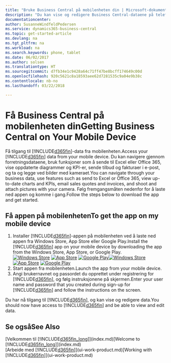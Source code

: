 ```yaml
---
title: "Bruke Business Central på mobilenheten din | Microsoft-dokumentasjon"
description: "Du kan vise og redigere Business Central-dataene på telefonen eller nettbrettet."
documentationcenter: 
author: SusanneWindfeldPedersen
ms.service: dynamics365-business-central
ms.topic: get-started-article
ms.devlang: na
ms.tgt_pltfrm: na
ms.workload: na
ms.search.keywords: phone, tablet
ms.date: 06/02/2017
ms.author: solsen
ms.translationtype: HT
ms.sourcegitcommit: d7fb34e1c9428a64c71ff47be8bcff174649c00d
ms.openlocfilehash: 920c5621c8a18593aee62d7281535c9a04e9b38c
ms.contentlocale: nb-no
ms.lasthandoff: 03/22/2018

---
```


# <a name="getting-business-central-on-your-mobile-device"></a><span data-ttu-id="91f73-103">Få Business Central på mobilenheten din</span><span class="sxs-lookup"><span data-stu-id="91f73-103">Getting Business Central on Your Mobile Device</span></span>
<span data-ttu-id="91f73-104">Få tilgang til [!INCLUDE[d365fin](includes/d365fin_md.md)]-data fra mobilenheten.</span><span class="sxs-lookup"><span data-stu-id="91f73-104">Access your [!INCLUDE[d365fin](includes/d365fin_md.md)] data from your mobile device.</span></span> <span data-ttu-id="91f73-105">Du kan navigere gjennom forretningsdataene, bruk funksjoner som å sende til Excel eller Office 365, vise oppdaterte diagrammer og KPI-er, sende tilbud og fakturaer i e-post, og ta og legge ved bilder med kameraet.</span><span class="sxs-lookup"><span data-stu-id="91f73-105">You can navigate through your business data, use features such as send to Excel or Office 365, view up-to-date charts and KPIs, email sales quotes and invoices, and shoot and attach pictures with your camera.</span></span> <span data-ttu-id="91f73-106">Følg fremgangsmåten nedenfor for å laste ned appen og komme i gang.</span><span class="sxs-lookup"><span data-stu-id="91f73-106">Follow the steps below to download the app and get started.</span></span>

## <a name="to-get-the-app-on-my-mobile-device"></a><span data-ttu-id="91f73-107">Få appen på mobilenheten</span><span class="sxs-lookup"><span data-stu-id="91f73-107">To get the app on my mobile device</span></span>
1. <span data-ttu-id="91f73-108">Installer [!INCLUDE[d365fin](includes/d365fin_md.md)]-appen på mobilenheten ved å laste ned appen fra Windows Store, App Store eller Google Play.</span><span class="sxs-lookup"><span data-stu-id="91f73-108">Install the [!INCLUDE[d365fin](includes/d365fin_md.md)] app on your mobile device by downloading the app from the Windows Store, App Store, or Google Play.</span></span>  
<span data-ttu-id="91f73-109">[![Windows Store](./media/install-mobile-app/windowsstore.png)](http://go.microsoft.com/fwlink/?LinkId=734848)
[![App Store](./media/install-mobile-app/appstore.png)](http://go.microsoft.com/fwlink/?LinkId=734847) [![Google Play](./media/install-mobile-app/googleplay.png)](http://go.microsoft.com/fwlink/?LinkId=734849)</span><span class="sxs-lookup"><span data-stu-id="91f73-109">[![Windows Store](./media/install-mobile-app/windowsstore.png)](http://go.microsoft.com/fwlink/?LinkId=734848)
[![App Store](./media/install-mobile-app/appstore.png)](http://go.microsoft.com/fwlink/?LinkId=734847) [![Google Play](./media/install-mobile-app/googleplay.png)](http://go.microsoft.com/fwlink/?LinkId=734849)</span></span>  
2. <span data-ttu-id="91f73-110">Start appen fra mobilenheten.</span><span class="sxs-lookup"><span data-stu-id="91f73-110">Launch the app from your mobile device.</span></span>
3. <span data-ttu-id="91f73-111">Angi brukernavnet og passordet du opprettet under registrering for [!INCLUDE[d365fin](includes/d365fin_md.md)], og følg instruksjonene på skjermen.</span><span class="sxs-lookup"><span data-stu-id="91f73-111">Enter your user name and password that you created during sign-up for [!INCLUDE[d365fin](includes/d365fin_md.md)] and follow the instructions on the screen.</span></span>

<span data-ttu-id="91f73-112">Du har nå tilgang til [!INCLUDE[d365fin](includes/d365fin_md.md)], og kan vise og redigere data.</span><span class="sxs-lookup"><span data-stu-id="91f73-112">You should now have access to [!INCLUDE[d365fin](includes/d365fin_md.md)] and be able to view and edit data.</span></span>

## <a name="see-also"></a><span data-ttu-id="91f73-113">Se også</span><span class="sxs-lookup"><span data-stu-id="91f73-113">See Also</span></span>
<span data-ttu-id="91f73-114">[Velkommen til [!INCLUDE[d365fin_long](includes/d365fin_long_md.md)]](index.md)</span><span class="sxs-lookup"><span data-stu-id="91f73-114">[Welcome to [!INCLUDE[d365fin_long](includes/d365fin_long_md.md)]](index.md)</span></span>  
<span data-ttu-id="91f73-115">[Arbeide med [!INCLUDE[d365fin](includes/d365fin_md.md)]](ui-work-product.md)</span><span class="sxs-lookup"><span data-stu-id="91f73-115">[Working with [!INCLUDE[d365fin](includes/d365fin_md.md)]](ui-work-product.md)</span></span>  

